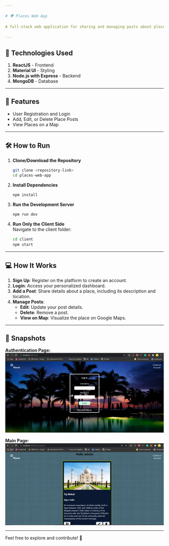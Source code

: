 ```yaml
---

# 🌍 Places Web App  

A full-stack web application for sharing and managing posts about places with map integration using the **Google Maps API**.  

---
```



## 🚀 Technologies Used  

1. **ReactJS** - Frontend  
2. **Material UI** - Styling  
3. **Node.js with Express** - Backend  
4. **MongoDB** - Database  

---


## 📖 Features  

- User Registration and Login  
- Add, Edit, or Delete Place Posts  
- View Places on a Map  

---


## 🛠️ How to Run  

1. **Clone/Download the Repository**  
   ```bash
   git clone <repository-link>
   cd places-web-app
   ```

2. **Install Dependencies**  
   ```bash
   npm install
   ```

3. **Run the Development Server**  
   ```bash
   npm run dev
   ```  

4. **Run Only the Client Side**  
   Navigate to the client folder:  
   ```bash
   cd client
   npm start
   ```  

---

## 💻 How It Works  

1. **Sign Up**: Register on the platform to create an account.  
2. **Login**: Access your personalized dashboard.  
3. **Add a Post**: Share details about a place, including its description and location.  
4. **Manage Posts**:  
   - **Edit**: Update your post details.  
   - **Delete**: Remove a post.  
   - **View on Map**: Visualize the place on Google Maps.  

---


## 📸 Snapshots  

**Authentication Page:**  
![Authentication Page](./images/auth.JPG)  

**Main Page:**  
![Main Page](./images/main.JPG)  

---

Feel free to explore and contribute! 🌟  


